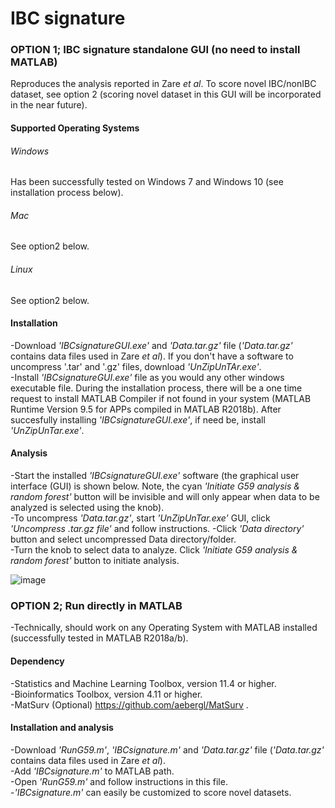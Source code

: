 # IBC signature

### OPTION 1; IBC signature standalone GUI (no need to install MATLAB)
Reproduces the analysis reported in Zare *et al*. To score novel IBC/nonIBC dataset, see option 2 (scoring novel dataset in this GUI will be incorporated in the near future).
#### Supported Operating Systems
###### Windows
Has been successfully tested on Windows 7 and Windows 10 (see installation process below).
###### Mac
See option2 below.
###### Linux
See option2 below.

#### Installation
-Download *'IBCsignatureGUI.exe'* and *'Data.tar.gz'* file (*'Data.tar.gz'* contains data files used in Zare *et al*). If you don't have a software to uncompress '.tar' and '.gz' files, download *'UnZipUnTAr.exe'*.  
-Install *'IBCsignatureGUI.exe'* file as you would any other windows executable file. During the installation process, there will be a one time request to install MATLAB Compiler if not found in your system (MATLAB Runtime Version 9.5 for APPs compiled in MATLAB R2018b). After succesfully installing *'IBCsignatureGUI.exe'*, if need be, install *'UnZipUnTar.exe'*. 
#### Analysis
-Start the installed *'IBCsignatureGUI.exe'* software (the graphical user interface (GUI) is shown below. Note, the cyan *'Initiate G59 analysis & random forest'* button will be invisible and will only appear when data to be analyzed is selected using the knob).  
-To uncompress *'Data.tar.gz'*, start *'UnZipUnTar.exe'* GUI, click *'Uncompress .tar.gz file'* and follow instructions. 
-Click *'Data directory'* button and select uncompressed Data directory/folder.   
-Turn the knob to select data to analyze. Click *'Initiate G59 analysis & random forest'* button to initiate analysis.

 
![image](https://user-images.githubusercontent.com/68044059/128934089-49080c28-2775-40e6-b32e-f4e2091f044e.png)


### OPTION 2; Run directly in MATLAB
-Technically, should work on any Operating System with MATLAB installed (successfully tested in MATLAB R2018a/b).
#### Dependency
-Statistics and Machine Learning Toolbox, version 11.4 or higher.  
-Bioinformatics Toolbox, version 4.11 or higher.  
-MatSurv (Optional) https://github.com/aebergl/MatSurv .  
#### Installation and analysis
-Download *'RunG59.m'*, *'IBCsignature.m'* and *'Data.tar.gz'* file (*'Data.tar.gz'* contains data files used in Zare *et al*).  
-Add *'IBCsignature.m'* to MATLAB path.  
-Open *'RunG59.m'* and follow instructions in this file.   
-*'IBCsignature.m'* can easily be customized to score novel datasets.
